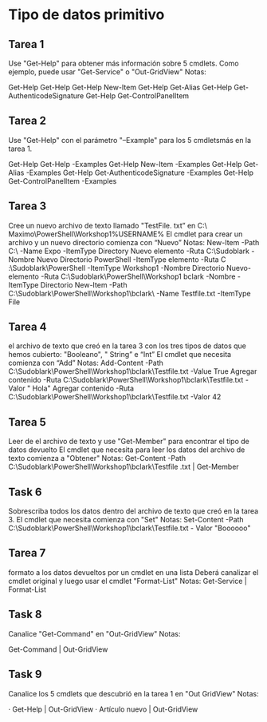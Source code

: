 # Tipo de datos primitivo 
## Tarea 1 
Use "Get-Help" para obtener más información sobre 5 cmdlets. 
Como ejemplo, puede usar "Get-Service" o "Out-GridView" Notas: 

Get-Help Get-Help 
Get-Help New-Item 
Get-Help Get-Alias 
Get-Help Get-AuthenticodeSignature 
Get-Help Get-ControlPanelItem 


## Tarea 2 
Use "Get-Help" con el parámetro "–Example" para los 5 cmdletsmás en la tarea 1. 
 
Get-Help Get-Help -Examples 
Get-Help New-Item -Examples 
Get-Help Get-Alias ​​-Examples 
Get-Help Get-AuthenticodeSignature -Examples 
Get-Help Get-ControlPanelItem -Examples 


## Tarea 3 
Cree un nuevo archivo de texto llamado "TestFile. txt” en C:\ Maximo\PowerShell\Workshop1\%USERNAME% 
El cmdlet para crear un archivo y un nuevo directorio comienza con “Nuevo” Notas: 
New-Item -Path C:\ -Name Expo -ItemType Directory 
Nuevo elemento -Ruta C:\Sudoblark -Nombre Nuevo Directorio PowerShell -ItemType elemento 
-Ruta C :\Sudoblark\PowerShell -ItemType Workshop1 -Nombre Directorio Nuevo-elemento -Ruta C:\Sudoblark\PowerShell\Workshop1 bclark -Nombre -ItemType Directorio New-Item -Path C:\Sudoblark\PowerShell\Workshop1\bclark\ -Name Testfile.txt -ItemType File

## Tarea 4 
el archivo de texto que creó en la tarea 3 con los tres tipos de datos que hemos cubierto: "Booleano", " String” e “Int” 
El cmdlet que necesita comienza con “Add” 
Notas: 
Add-Content -Path C:\Sudoblark\PowerShell\Workshop1\bclark\Testfile.txt -Value True Agregar contenido -Ruta C:\Sudoblark\PowerShell\Workshop1\bclark\Testfile.txt -Valor " Hola" Agregar contenido -Ruta C:\Sudoblark\PowerShell\Workshop1\bclark\Testfile.txt -Valor 42 

## Tarea 5 
Leer de el archivo de texto y use "Get-Member" para encontrar el tipo de datos devuelto 
El cmdlet que necesita para leer los datos del archivo de texto comienza a "Obtener" Notas: 
Get-Content -Path C:\Sudoblark\PowerShell\Workshop1\bclark\Testfile .txt | Get-Member

## Task 6 
Sobrescriba todos los datos dentro del archivo de texto que creó en la tarea 3. 
El cmdlet que necesita comienza con "Set" 
Notas: 
Set-Content -Path C:\Sudoblark\PowerShell\Workshop1\bclark\Testfile.txt - Valor "Boooooo"

## Tarea 7 
formato a los datos devueltos por un cmdlet en una lista 
Deberá canalizar el cmdlet original y luego usar el cmdlet "Format-List" 
Notas: 
Get-Service | Format-List

## Task 8 
Canalice "Get-Command" en "Out-GridView" Notas: 

Get-Command | Out-GridView

## Task 9 
Canalice los 5 cmdlets que descubrió en la tarea 1 en "Out GridView" Notas: 

· Get-Help | Out-GridView 
· Artículo nuevo | Out-GridView 
